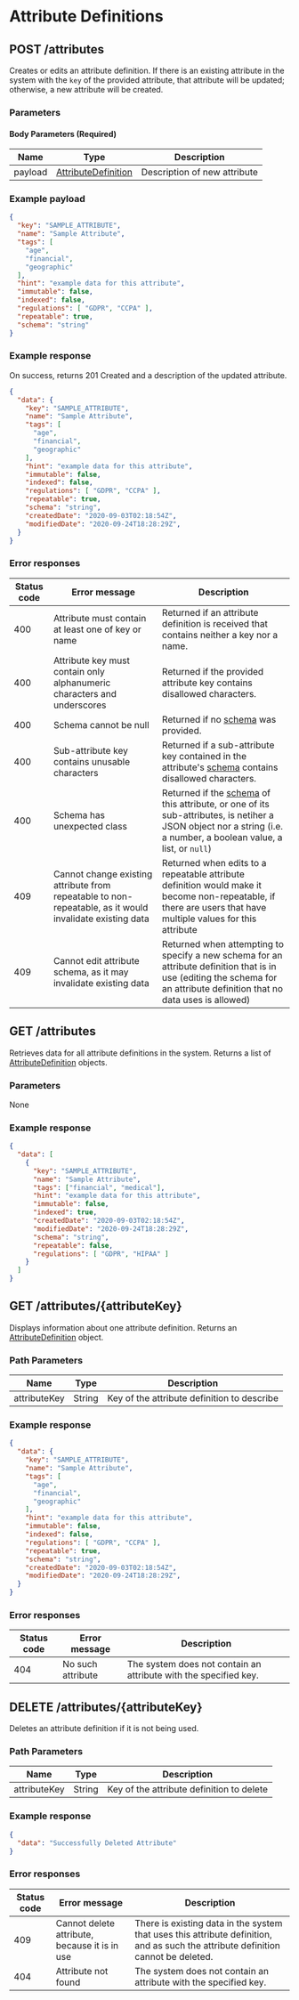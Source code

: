 # Attribute Definitions

## POST /attributes
Creates or edits an attribute definition. If there is an existing attribute in the system with the `key` of the provided attribute, that attribute will be updated; otherwise, a new attribute will be created.

### Parameters

#### Body Parameters (Required)
|Name            |Type                            |Description                  |
|----------------|--------------------------------|-----------------------------|
|payload         |[AttributeDefinition](/glossary/attribute-definition)|Description of new attribute |

### Example payload

```json
{
  "key": "SAMPLE_ATTRIBUTE",
  "name": "Sample Attribute",
  "tags": [
    "age",
    "financial",
    "geographic"
  ],
  "hint": "example data for this attribute",
  "immutable": false,
  "indexed": false,
  "regulations": [ "GDPR", "CCPA" ],
  "repeatable": true,
  "schema": "string"
}
```

### Example response
On success, returns 201 Created and a description of the updated attribute.

```json
{
  "data": {
    "key": "SAMPLE_ATTRIBUTE",
    "name": "Sample Attribute",
    "tags": [
      "age",
      "financial",
      "geographic"
    ],
    "hint": "example data for this attribute",
    "immutable": false,
    "indexed": false,
    "regulations": [ "GDPR", "CCPA" ],
    "repeatable": true,
    "schema": "string",
    "createdDate": "2020-09-03T02:18:54Z",
    "modifiedDate": "2020-09-24T18:28:29Z",
  }
}
```
### Error responses
|Status code|Error message|Description|
|-----------|-------------|-----------|
|400        |Attribute must contain at least one of key or name|Returned if an attribute definition is received that contains neither a key nor a name.|
|400        |Attribute key must contain only alphanumeric characters and underscores|Returned if the provided attribute key contains disallowed characters.|
|400        |Schema cannot be null|Returned if no [schema](/tutorials/attribute-schemas) was provided.|
|400        |Sub-attribute key contains unusable characters|Returned if a sub-attribute key contained in the attribute's [schema](/tutorials/attribute-schemas) contains disallowed characters.|
|400        |Schema has unexpected class|Returned if the [schema](/tutorials/attribute-schemas) of this attribute, or one of its sub-attributes, is netiher a JSON object nor a string (i.e. a number, a boolean value, a list, or `null`)|
|409        |Cannot change existing attribute from repeatable to non-repeatable, as it would invalidate existing data|Returned when edits to a repeatable attribute definition would make it become non-repeatable, if there are users that have multiple values for this attribute|
|409        |Cannot edit attribute schema, as it may invalidate existing data|Returned when attempting to specify a new schema for an attribute definition that is in use (editing the schema for an attribute definition that no data uses is allowed)|

## GET /attributes
Retrieves data for all attribute definitions in the system. Returns a list of [AttributeDefinition](/glossary/attribute-definition) objects.

### Parameters
None

### Example response
```json
{
  "data": [
    {
      "key": "SAMPLE_ATTRIBUTE",
      "name": "Sample Attribute",
      "tags": ["financial", "medical"],
      "hint": "example data for this attribute",
      "immutable": false,
      "indexed": true,
      "createdDate": "2020-09-03T02:18:54Z",
      "modifiedDate": "2020-09-24T18:28:29Z",
      "schema": "string",
      "repeatable": false,
      "regulations": [ "GDPR", "HIPAA" ]
    }
  ]
}
```

## GET /attributes/{attributeKey}
Displays information about one attribute definition. Returns an [AttributeDefinition](/glossary/attribute-definition) object.

### Path Parameters
|Name            |Type                           |Description                  |
|----------------|-------------------------------|-----------------------------|
|attributeKey    |String                         |Key of the attribute definition to describe |

### Example response
```json
{
  "data": {
    "key": "SAMPLE_ATTRIBUTE",
    "name": "Sample Attribute",
    "tags": [
      "age",
      "financial",
      "geographic"
    ],
    "hint": "example data for this attribute",
    "immutable": false,
    "indexed": false,
    "regulations": [ "GDPR", "CCPA" ],
    "repeatable": true,
    "schema": "string",
    "createdDate": "2020-09-03T02:18:54Z",
    "modifiedDate": "2020-09-24T18:28:29Z",
  }
}
```

### Error responses
|Status code|Error message|Description|
|-----------|-------------|-----------|
|404        |No such attribute|The system does not contain an attribute with the specified key.|


## DELETE /attributes/{attributeKey}
Deletes an attribute definition if it is not being used.

### Path Parameters
|Name            |Type                           |Description                  |
|----------------|-------------------------------|-----------------------------|
|attributeKey    |String                         |Key of the attribute definition to delete |

### Example response
```json
{
  "data": "Successfully Deleted Attribute"
}
```

### Error responses
|Status code|Error message|Description|
|-----------|-------------|-----------|
|409        |Cannot delete attribute, because it is in use|There is existing data in the system that uses this attribute definition, and as such the attribute definition cannot be deleted.|
|404        |Attribute not found|The system does not contain an attribute with the specified key.|
